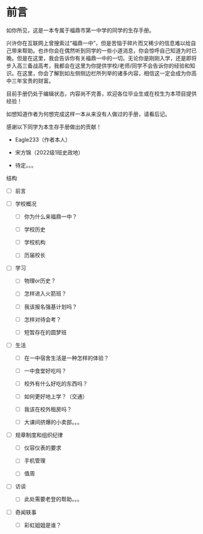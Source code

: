 # 前言

如你所见，这是一本专属于福鼎市第一中学的同学的生存手册。

兴许你在互联网上曾搜索过“福鼎一中”，但是苦恼于碎片而又稀少的信息难以给自己带来帮助。也许你会在偶然听到同学的一些小道消息，你会惊呼自己知道为时已晚。但是在这里，我会告诉你有关福鼎一中的一切。无论你是刚刚入学，还是即将步入高三备战高考，我都会在这里为你提供学校/老师/同学不会告诉你的经验和知识。在这里，你会了解到如左侧侧边栏所列举的诸多内容，相信这一定会成为你高中三年宝贵的财富。

目前手册仍处于编辑状态，内容尚不完善，欢迎各位毕业生或在校生为本项目提供经验！

如想知道作者为何想完成这样一本从来没有人做过的手册，请看后记。

感谢以下同学为本生存手册做出的贡献！

- Eagle233（作者本人）

- 宋方锦（2022级1班史政地）

- 待定。。。

结构

- [ ] 前言

- [ ] 学校概况
  
  - [ ] 你为什么来福鼎一中？
  
  - [ ] 学校历史
  
  - [ ] 学校机构
  
  - [ ] 历届校长

- [ ] 学习
  
  - [ ] 物理or历史？
  
  - [ ] 怎样进入火箭班？
  
  - [ ] 我该报名强基计划吗？
  
  - [ ] 怎样对待会考？
  
  - [ ] 短暂存在的圆梦班

- [ ] 生活
  
  - [ ] 在一中宿舍生活是一种怎样的体验？
  
  - [ ] 一中食堂好吃吗？
  
  - [ ] 校外有什么好吃的东西吗？
  
  - [ ] 如何更好地上学？（交通）
  
  - [ ] 我该在校外租房吗？
  
  - [ ] 大课间挤爆的小卖部。。。

- [ ] 规章制度和组织纪律
  
  - [ ] 仪容仪表的要求
  
  - [ ] 手机管理
  
  - [ ] 值周

- [ ] 访谈
  
  - [ ] 此处需要老登的帮助。。。

- [ ] 奇闻轶事
  
  - [ ] 彩虹姐姐是谁？
